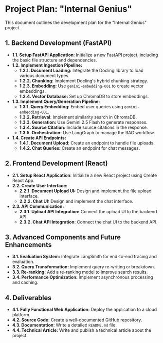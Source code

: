 # Project Plan: "Internal Genius"

This document outlines the development plan for the "Internal Genius" project.

## 1. Backend Development (FastAPI)

*   **1.1. Setup FastAPI Application:** Initialize a new FastAPI project, including the basic file structure and dependencies.
*   **1.2. Implement Ingestion Pipeline:**
    *   **1.2.1. Document Loading:** Integrate the Docling library to load various document types.
    *   **1.2.2. Chunking:** Implement Docling's hybrid chunking strategy.
    *   **1.2.3. Embedding:** Use `gemini-embedding-001` to create vector embeddings.
    *   **1.2.4. Vector Database:** Set up ChromaDB to store embeddings.
*   **1.3. Implement Query/Generation Pipeline:**
    *   **1.3.1. Query Embedding:** Embed user queries using `gemini-embedding-001`.
    *   **1.3.2. Retrieval:** Implement similarity search in ChromaDB.
    *   **1.3.3. Generation:** Use Gemini 2.5 Flash to generate responses.
    *   **1.3.4. Source Citation:** Include source citations in the response.
    *   **1.3.5. Orchestration:** Use LangGraph to manage the RAG workflow.
*   **1.4. Create API Endpoints:**
    *   **1.4.1. Document Upload:** Create an endpoint to handle file uploads.
    *   **1.4.2. Chat Queries:** Create an endpoint for chat messages.

## 2. Frontend Development (React)

*   **2.1. Setup React Application:** Initialize a new React project using Create React App.
*   **2.2. Create User Interface:**
    *   **2.2.1. Document Upload UI:** Design and implement the file upload interface.
    *   **2.2.2. Chat UI:** Design and implement the chat interface.
*   **2.3. API Communication:**
    *   **2.3.1. Upload API Integration:** Connect the upload UI to the backend API.
    *   **2.3.2. Chat API Integration:** Connect the chat UI to the backend API.

## 3. Advanced Components and Future Enhancements

*   **3.1. Evaluation System:** Integrate LangSmith for end-to-end tracing and evaluation.
*   **3.2. Query Transformation:** Implement query re-writing or breakdown.
*   **3.3. Re-ranking:** Add a re-ranking model to improve search results.
*   **3.4. Performance Optimization:** Implement asynchronous processing and caching.

## 4. Deliverables

*   **4.1. Fully Functional Web Application:** Deploy the application to a cloud platform.
*   **4.2. Source Code:** Create a well-documented GitHub repository.
*   **4.3. Documentation:** Write a detailed `README.md` file.
*   **4.4. Technical Article:** Write and publish a technical article about the project.
